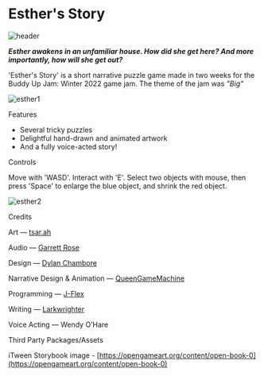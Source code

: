 # Esther's Story

![header](https://user-images.githubusercontent.com/95136177/168902610-aa49453a-7d66-4c4a-9356-6415d1e250f4.png)


_**Esther awakens in an unfamiliar house. How did she get here? And more importantly, how will she get out?**_

'Esther's Story' is a short narrative puzzle game made in two weeks for the Buddy Up Jam: Winter 2022 game jam. The theme of the jam was *"Big"*

![esther1](https://user-images.githubusercontent.com/95136177/168902671-d1d96bc5-f83d-4eac-b79e-2a054121ab52.png)


Features

-   Several tricky puzzles
-   Delightful hand-drawn and animated artwork
-   And a fully voice-acted story!

Controls

Move with 'WASD'.
Interact with 'E'.
Select two objects with mouse, then press 'Space' to enlarge the blue object, and shrink the red object.

![esther2](https://user-images.githubusercontent.com/95136177/168902647-d6d04e76-f6a8-4c43-95b5-bd1ed546a075.png)


Credits

Art —  [tsar.ah](https://tsarah.itch.io/)

Audio —  [Garrett Rose](https://garrettrose.itch.io/)

Design — [Dylan Chambore](https://dylanchambore.itch.io/)

Narrative Design & Animation — [QueenGameMachine](https://queengamemachine.itch.io/)

Programming — [J-Flex](https://jflex.itch.io/)

Writing — [Larkwrighter](https://larkwrighter.itch.io/)

Voice Acting — Wendy O’Hare



Third Party Packages/Assets

iTween
Storybook image - [https://opengameart.org/content/open-book-0](https://opengameart.org/content/open-book-0)
